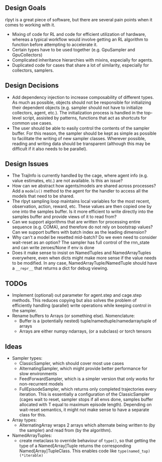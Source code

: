 ## Design Goals

rlpyt is a great piece of software, but there are several pain points when it comes to working with it.
- Mixing of code for RL and code for efficient utilization of hardware, whereas a typical workflow would involve getting an RL algorithm to function before attempting to accelerate it.
- Certain types have to be used together (e.g. GpuSampler and GpuCollectors)
- Complicated inheritance hierarchies with mixins, especially for agents.
- Duplicated code for cases that share a lot of similarity, especially for collectors, samplers.

## Design Decisions

- Add dependency injection to increase composability of different types. As much as possible, objects should not be responsible for initializing their dependent objects (e.g. sampler should not have to initialize collectors, agent, etc.). The initialization process is handled in the top-level script, assisted by patterns, functions that act as shortcuts for common use cases.
- The user should be able to easily control the contents of the sampler buffer. For this reason, the sampler should be kept as simple as possible to facilitate the writing of new sampler classes. Wherever possible, reading and writing data should be transparent (although this may be difficult if it also needs to be parallel).

## Design Issues

- The TrajInfo is currently handled by the cage, where agent info (e.g. value estimates, etc.) are not available. Is this an issue?
- How can we abstract how agents/models are shared across processes? Add a `models()` method to the agent for the handler to access all the models that need to be shared.
- The rlpyt sampling loop maintains local variables for the most recent, observation, action, reward, etc. These values are then copied one by one into the samples buffer. Is it more efficient to write directly into the samples buffer and provide views of it to read from?
- Can we support algorithms that are written for processing entire sequence (e.g. COMA), and therefore do not rely on bootstrap values? Can we support buffers with batch index as the leading dimension?
- Why can't a model be resetted mid-batch? Do we even need to consider wait-reset as an option? The sampler has full control of the rnn_state and can write zeroes/None if env is done
- Does it make sense to insist on NamedTuples and NamedArrayTuples everywhere, even when dicts might make more sense if the value needs to be modified. In any case, NamedArrayTuple/NamedTuple should have a `__repr__` that returns a dict for debug viewing.

## TODOs
- Implement (optional) out parameter for agent.step and cage.step methods. This reduces copying but also solves the problem of efficiently handling (parallel) write operations while keeping control in the sampler.
- Rename buffers to Arrays (or something else). Nomenclature:
    - Buffer is a (potentially nested) tuple/namedtuple/namedarraytuple of arrays
    - Arrays are either numpy ndarrays, (or a subclass) or torch tensors

## Ideas
- Sampler types:
    - ClassicSampler, which should cover most use cases
    - AlternatingSampler, which might provide better performance for slow environments
    - FeedForwardSampler, which is a simpler version that only works for non-recurrent models
    - FullEpisodeSampler, which returns only completed trajectories every iteration. This is essentially a configuration of the ClassicSampler (cages wait to reset, sampler stops if all envs done, samples buffer allocated with T equal to maximum episode length). Depending on wait-reset semantics, it might not make sense to have a separate class for this.
- Array types:
    - AlternatingArray wraps 2 arrays which alternate being written to (by the sampler) and read from (by the algorithm).
- NamedArrayTuples:
    - create metaclass to override behaviour of `type()`, so that getting the type of a Named\[Array\]Tuple returns the corresponding Named\[Array\]TupleClass. This enables code like `type(named_tup)(*iterable)`


